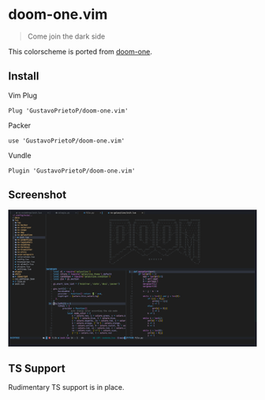 
# doom-one.vim

> Come join the dark side

This colorscheme is ported from [doom-one](https://github.com/hlissner/emacs-doom-themes/blob/master/themes/doom-one-theme.el).

## Install

Vim Plug
```vim
Plug 'GustavoPrietoP/doom-one.vim'
```
Packer
```vim
use 'GustavoPrietoP/doom-one.vim'
```
Vundle
``` vim
Plugin 'GustavoPrietoP/doom-one.vim'
```

## Screenshot

![theme](./static/demo.png)

## TS Support

Rudimentary TS support is in place.
